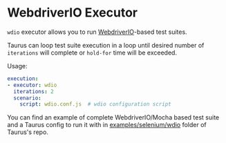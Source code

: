 # WebdriverIO Executor

`wdio` executor allows you to run [WebdriverIO](http://webdriver.io/)-based test suites.

Taurus can loop test suite execution in a loop until desired number of `iterations` will complete or `hold-for` time
will be exceeded.

Usage:
```yaml
execution:
- executor: wdio
  iterations: 2
  scenario:
    script: wdio.conf.js  # wdio configuration script
```

You can find an example of complete WebdriverIO/Mocha based test suite and a Taurus config to run it with
in [examples/selenium/wdio](https://github.com/Blazemeter/taurus/tree/master/examples/selenium/wdio)
folder of Taurus's repo.

